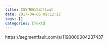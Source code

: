 ```yaml
---
title: CSS清除浮动float
date: 2017-04-06 09:12:13
tags: []
categories: [Text]
---
```


<p>https://segmentfault.com/a/1190000004237437<br /></p>